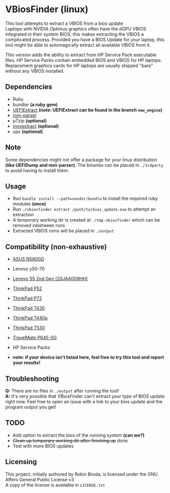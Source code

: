 # VBiosFinder (linux)

This tool attempts to extract a VBIOS from a bios update  
Laptops with NVIDIA Optimus graphics often have the dGPU VBIOS integrated in their system BIOS, this makes extracting the VBIOS a complicated process. Provided you have a BIOS Update for your laptop, this tool might be able to automagically extract all available VBIOS from it.

This version adds the ability to extract from HP Service Pack executable files. HP Service Packs contain embedded BIOS and VBIOS for HP laptops. Replacement graphics cards for HP laptops are usually shipped "bare" without any VBIOS installed.

## Dependencies
- Ruby
- bundler **(a ruby gem)**
- [UEFIExtract](https://github.com/LongSoft/UEFITool) **(note: UEFIExtract can be found in the branch `new_engine`)**
- [rom-parser](https://github.com/awilliam/rom-parser)
- p7zip **(optional)**
- [innoextract](https://github.com/dscharrer/innoextract) **(optional)**
- upx **(optional)**

## Note
Some dependencies might not offer a package for your linux distribution **(like UEFIDump and rom-parser)**. The binaries can be placed in `./3rdparty` to avoid having to install them.

## Usage
- Run `bundle install --path=vendor/bundle` to install the required ruby modules **(once)**
- Run `./vbiosfinder extract /path/to/bios_update.exe` to attempt an extraction
- A temporary working dir is created at `./tmp-vbiosfinder` which can be removed inbetween runs
- Extracted VBIOS roms will be placed in `./output`

## Compatibility (non-exhaustive)
- [ASUS N580GD](https://github.com/coderobe/VBiosFinder/issues/15)
- Lenovo y50-70
- [Lenovo S5 2nd Gen (20JAA009HH)](https://github.com/coderobe/VBiosFinder/issues/1)
- [ThinkPad P52](https://github.com/coderobe/VBiosFinder/issues/24)
- [ThinkPad P72](https://github.com/coderobe/VBiosFinder/issues/13)
- [ThinkPad T430](https://github.com/coderobe/VBiosFinder/issues/18)
- [ThinkPad T440p](https://github.com/coderobe/VBiosFinder/issues/21)
- [ThinkPad T530](https://github.com/coderobe/VBiosFinder/issues/34)
- [TravelMate P645-SG](https://github.com/coderobe/VBiosFinder/issues/9)
- HP Service Packs

- **note: if your device isn't listed here, feel free to try this tool and report your results!**

## Troubleshooting
**Q:** There are no files in `./output` after running the tool!  
**A:** It's very possible that VBiosFinder can't extract your type of BIOS update right now. Feel free to open an issue with a link to your bios update and the program output you get!

## TODO
- Add option to extract the bios of the running system **(can we?)**
- ~~Clean up temporary working dir after finishing up~~ done
- Test with more BIOS updates

## Licensing
This project, initially authored by Robin Broda, is licensed under the GNU Affero General Public License v3  
A copy of the license is available in `LICENSE.txt`

